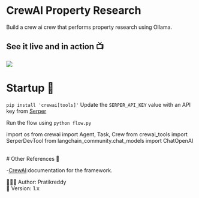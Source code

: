 # CrewAI Property Research
Build a crew ai crew that performs property research using Ollama.

## See it live and in action 📺
<img src="https://i.imgur.com/vcaXbXO.jpeg"/>

# Startup 🚀
`pip install 'crewai[tools]'`
Update the `SERPER_API_KEY` value with an API key from <a href="https://serper.dev/api-key">Serper</a></p>
Run the flow using `python flow.py`

import os
from crewai import Agent, Task, Crew
from crewai_tools import SerperDevTool
from langchain_community.chat_models import ChatOpenAI


</br>
# Other References 🔗
<p>-<a href="https://github.com/joaomdmoura/crewAI)">CrewAI</a>:documentation for the framework.</p>

👨🏾‍💻 Author: Pratikreddy <br />
📅 Version: 1.x<br />

